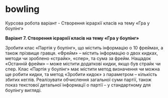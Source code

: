 # bowling
Курсова робота варіант - Створення ієрархії класів на тему «Гра у боулінг»

**Варіант 7. Створення ієрархії класів на тему «Гра у боулінг»**

Зробити клас «Партія у боулінг», що містить інформацію о 10 фреймах, а також прізвище гравця. «Фрейм» – містить інформацію о двох кидках, методи чи зроблено «страйк», «спер», та сума за фрейм.  Нащадок «Останній фрейм» – може містити додаткові кидки, якщо був страйк чи спер. Клас «Партія у боулінг» має містити метод визначення чи можна ще робити кидки, та метод «Зробити кидок» з параметром – кількість збитих кеглів.
Реалізувати обчислення загальної суми партії, також показ текстової детальної інформації о партії – у стандартному для боулінгу вигляді.
